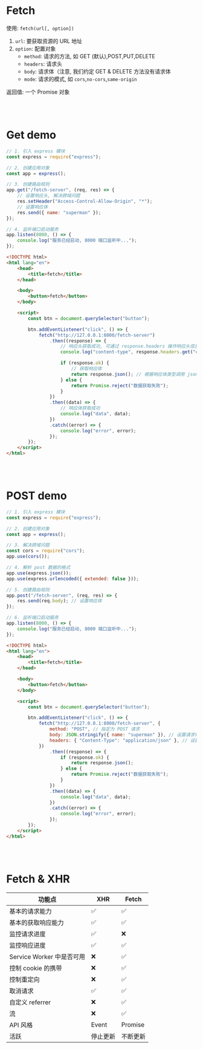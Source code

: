 # Fetch

使用: `fetch(url[, option])`

1. `url`: 要获取资源的 URL 地址
2. `option`: 配置对象
    - `method`: 请求的方法, 如 GET (默认),POST,PUT,DELETE
    - `headers`: 请求头
    - `body`: 请求体（注意, 我们约定 GET & DELETE 方法没有请求体
    - `mode`: 请求的模式, 如 `cors`,`no-cors`,`same-origin`

返回值: 一个 Promise 对象

<br><br>

# Get demo

```js
// 1. 引入 express 模块
const express = require("express");

// 2. 创建应用对象
const app = express();

// 3. 创建路由规则
app.get("/fetch-server", (req, res) => {
    // 设置响应头, 解决跨域问题
    res.setHeader("Access-Control-Allow-Origin", "*");
    // 设置响应体
    res.send({ name: "superman" });
});

// 4. 监听端口启动服务
app.listen(8000, () => {
    console.log("服务已经启动, 8000 端口监听中...");
});
```

```html
<!DOCTYPE html>
<html lang="en">
    <head>
        <title>fetch</title>
    </head>

    <body>
        <button>fetch</button>
    </body>

    <script>
        const btn = document.querySelector("button");

        btn.addEventListener("click", () => {
            fetch("http://127.0.0.1:8000/fetch-server")
                .then((response) => {
                    // 响应头获取成功, 可通过 response.headers 操作响应头信息
                    console.log("content-type", response.headers.get("content-type"));

                    if (response.ok) {
                        // 获取响应体
                        return response.json(); // 根据响应体类型调用 json / text
                    } else {
                        return Promise.reject("数据获取失败");
                    }
                })
                .then((data) => {
                    // 响应体获取成功
                    console.log("data", data);
                })
                .catch((error) => {
                    console.log("error", error);
                });
        });
    </script>
</html>
```

<br><br>

# POST demo

```js
// 1. 引入 express 模块
const express = require("express");

// 2. 创建应用对象
const app = express();

// 3. 解决跨域问题
const cors = require("cors");
app.use(cors());

// 4. 解析 post 数据的格式
app.use(express.json());
app.use(express.urlencoded({ extended: false }));

// 5. 创建路由规则
app.post("/fetch-server", (req, res) => {
    res.send(req.body); // 设置响应体
});

// 6. 监听端口启动服务
app.listen(8000, () => {
    console.log("服务已经启动, 8000 端口监听中...");
});
```

```html
<!DOCTYPE html>
<html lang="en">
    <head>
        <title>fetch</title>
    </head>

    <body>
        <button>fetch</button>
    </body>

    <script>
        const btn = document.querySelector("button");

        btn.addEventListener("click", () => {
            fetch("http://127.0.0.1:8000/fetch-server", {
                method: "POST", // 指定为 POST 请求
                body: JSON.stringify({ name: "superman" }), // 设置请求体
                headers: { "Content-Type": "application/json" }, // 设置请求头
            })
                .then((response) => {
                    if (response.ok) {
                        return response.json();
                    } else {
                        return Promise.reject("数据获取失败");
                    }
                })
                .then((data) => {
                    console.log("data", data);
                })
                .catch((error) => {
                    console.log("error", error);
                });
        });
    </script>
</html>
```

<br><br>

# Fetch & XHR

| 功能点                    | XHR      | Fetch    |
| ------------------------- | -------- | -------- |
| 基本的请求能力            | ✅       | ✅       |
| 基本的获取响应能力        | ✅       | ✅       |
| 监控请求进度              | ✅       | ❌       |
| 监控响应进度              | ✅       | ✅       |
| Service Worker 中是否可用 | ❌       | ✅       |
| 控制 cookie 的携带        | ❌       | ✅       |
| 控制重定向                | ❌       | ✅       |
| 取消请求                  | ✅       | ✅       |
| 自定义 referrer           | ❌       | ✅       |
| 流                        | ❌       | ✅       |
| API 风格                  | Event    | Promise  |
| 活跃                      | 停止更新 | 不断更新 |

<br>
